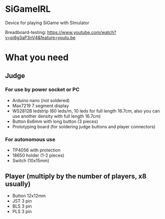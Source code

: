 # SiGameIRL
Device for playing SiGame with SImulator

Breadboard-testing:
https://www.youtube.com/watch?v=pi8g3aP3nV4&feature=youtu.be



# What you need

## Judge

### For use by power socket or PC

* Arduino nano (not soldered)
* Max7219 7 segment display
* WS2812B ledstrip (60 leds/m, 10 leds for full length 16.7cm, also you can use another density with full length 16.7cm)
* Button 6x6mm with long button (3 pieces)
* Prototyping board (for soldering judge buttons and player connectors) 

### For autonomous use

* TP4056 with protection
* 18650 holder (1-2 pieces)
* Switch (10x15mm)

## Player (multiply by the number of players, x8 usually)

* Button 12x12mm
* JST 3 pin
* BLS 3 pin
* PLS 3 pin